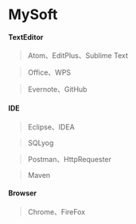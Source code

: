 
# MySoft

#### TextEditor
> Atom、EditPlus、Sublime Text

> Office、WPS

> Evernote、GitHub

#### IDE
> Eclipse、IDEA

> SQLyog

> Postman、HttpRequester

> Maven

#### Browser

> Chrome、FireFox
